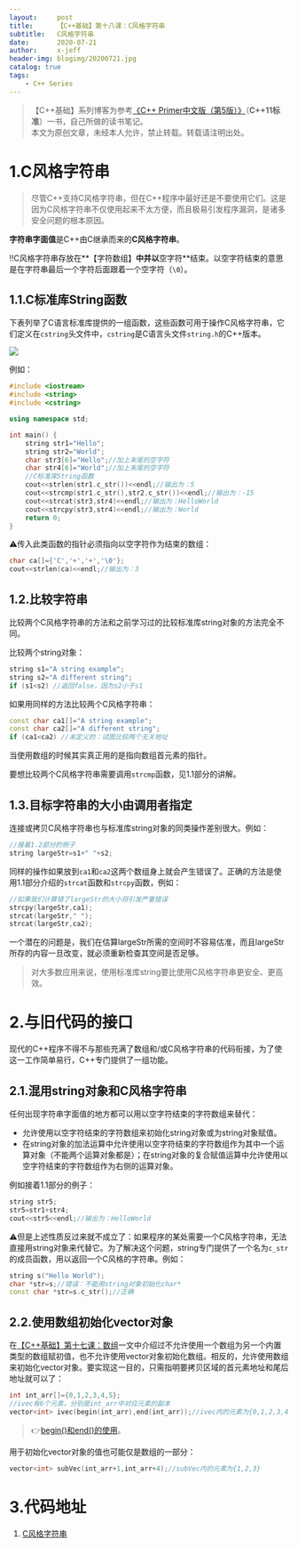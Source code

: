 ```yaml
---
layout:     post
title:      【C++基础】第十八课：C风格字符串
subtitle:   C风格字符串
date:       2020-07-21
author:     x-jeff
header-img: blogimg/20200721.jpg
catalog: true
tags:
    - C++ Series
---
```

>【C++基础】系列博客为参考[《C++ Primer中文版（第5版）》](https://www.phei.com.cn/module/goods/wssd_content.jsp?bookid=37655)（**C++11标准**）一书，自己所做的读书笔记。  
>本文为原创文章，未经本人允许，禁止转载。转载请注明出处。

# 1.C风格字符串

>尽管C++支持C风格字符串，但在C++程序中最好还是不要使用它们。这是因为C风格字符串不仅使用起来不太方便，而且极易引发程序漏洞，是诸多安全问题的根本原因。

**字符串字面值**是C++由C继承而来的**C风格字符串**。

‼️C风格字符串存放在**【字符数组】**中并以**空字符**结束。以空字符结束的意思是在字符串最后一个字符后面跟着一个空字符（`\0`）。

## 1.1.C标准库String函数

下表列举了C语言标准库提供的一组函数，这些函数可用于操作C风格字符串，它们定义在`cstring`头文件中，`cstring`是C语言头文件`string.h`的C++版本。

![](https://github.com/x-jeff/BlogImage/raw/master/CPPSeries/Lesson17/17x1.png)

例如：

```c++
#include <iostream>
#include <string>
#include <cstring>

using namespace std;

int main() {
    string str1="Hello";
    string str2="World";
    char str3[6]="Hello";//加上末尾的空字符
    char str4[6]="World";//加上末尾的空字符
    //C标准库String函数
    cout<<strlen(str1.c_str())<<endl;//输出为：5
    cout<<strcmp(str1.c_str(),str2.c_str())<<endl;//输出为：-15
    cout<<strcat(str3,str4)<<endl;//输出为：HelloWorld
    cout<<strcpy(str3,str4)<<endl;//输出为：World
    return 0;
}
```

⚠️传入此类函数的指针必须指向以空字符作为结束的数组：

```c++
char ca[]={'C','+','+','\0'};
cout<<strlen(ca)<<endl;//输出为：3
```

## 1.2.比较字符串

比较两个C风格字符串的方法和之前学习过的比较标准库string对象的方法完全不同。

比较两个string对象：

```c++
string s1="A string example";
string s2="A different string";
if (s1<s2) //返回false，因为s2小于s1
```

如果用同样的方法比较两个C风格字符串：

```c++
const char ca1[]="A string example";
const char ca2[]="A different string";
if (ca1<ca2) //未定义的：试图比较两个无关地址
```

当使用数组的时候其实真正用的是指向数组首元素的指针。

要想比较两个C风格字符串需要调用`strcmp`函数，见1.1部分的讲解。

## 1.3.目标字符串的大小由调用者指定

连接或拷贝C风格字符串也与标准库string对象的同类操作差别很大。例如：

```c++
//接着1.2部分的例子
string largeStr=s1+" "+s2;
```

同样的操作如果放到`ca1`和`ca2`这两个数组身上就会产生错误了。正确的方法是使用1.1部分介绍的`strcat`函数和`strcpy`函数，例如：

```c++
//如果我们计算错了largeStr的大小将引发严重错误
strcpy(largeStr,ca1);
strcat(largeStr," ");
strcat(largeStr,ca2);
```

一个潜在的问题是，我们在估算largeStr所需的空间时不容易估准，而且largeStr所存的内容一旦改变，就必须重新检查其空间是否足够。

>对大多数应用来说，使用标准库string要比使用C风格字符串更安全、更高效。

# 2.与旧代码的接口

现代的C++程序不得不与那些充满了数组和/或C风格字符串的代码衔接，为了使这一工作简单易行，C++专门提供了一组功能。

## 2.1.混用string对象和C风格字符串

任何出现字符串字面值的地方都可以用以空字符结束的字符数组来替代：

* 允许使用以空字符结束的字符数组来初始化string对象或为string对象赋值。
* 在string对象的加法运算中允许使用以空字符结束的字符数组作为其中一个运算对象（不能两个运算对象都是）；在string对象的复合赋值运算中允许使用以空字符结束的字符数组作为右侧的运算对象。

例如接着1.1部分的例子：

```c++
string str5;
str5=str1+str4;
cout<<str5<<endl;//输出为：HelloWorld
```

⚠️但是上述性质反过来就不成立了：如果程序的某处需要一个C风格字符串，无法直接用string对象来代替它。为了解决这个问题，string专门提供了一个名为`c_str`的成员函数，用以返回一个C风格的字符串。例如：

```c++
string s("Hello World");
char *str=s;//错误：不能用string对象初始化char*
const char *str=s.c_str();//正确
```

## 2.2.使用数组初始化vector对象

在[【C++基础】第十七课：数组](http://shichaoxin.com/2020/05/31/C++基础-第十七课-数组/#23不允许拷贝和赋值)一文中介绍过不允许使用一个数组为另一个内置类型的数组赋初值，也不允许使用vector对象初始化数组。相反的，允许使用数组来初始化vector对象。要实现这一目的，只需指明要拷贝区域的首元素地址和尾后地址就可以了：

```c++
int int_arr[]={0,1,2,3,4,5};
//ivec有6个元素，分别是int_arr中对应元素的副本
vector<int> ivec(begin(int_arr),end(int_arr));//ivec内的元素为{0,1,2,3,4,5}
```

>👉[begin()和end()的使用](http://shichaoxin.com/2020/05/31/C++基础-第十七课-数组/#42标准库函数begin和end)。

用于初始化vector对象的值也可能仅是数组的一部分：

```c++
vector<int> subVec(int_arr+1,int_arr+4);//subVec内的元素为{1,2,3}
```

# 3.代码地址

1. [C风格字符串](https://github.com/x-jeff/CPlusPlus_Code_Demo/tree/master/Demo18)